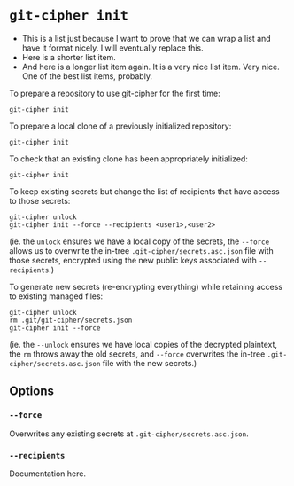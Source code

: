 # `git-cipher init`

- This is a list just because I want to prove that we can wrap a list and have it format nicely. I will eventually replace this.
- Here is a shorter list item.
- And here is a longer list item again. It is a very nice list item. Very nice. One of the best list items, probably.

To prepare a repository to use git-cipher for the first time:

```
git-cipher init
```

To prepare a local clone of a previously initialized repository:

```
git-cipher init
```

To check that an existing clone has been appropriately initialized:

```
git-cipher init
```

To keep existing secrets but change the list of recipients that have access to those secrets:

```
git-cipher unlock
git-cipher init --force --recipients <user1>,<user2>
```

(ie. the `unlock` ensures we have a local copy of the secrets, the `--force` allows us to overwrite the in-tree `.git-cipher/secrets.asc.json` file with those secrets, encrypted using the new public keys associated with `--recipients`.)

To generate new secrets (re-encrypting everything) while retaining access to existing managed files:

```
git-cipher unlock
rm .git/git-cipher/secrets.json
git-cipher init --force
```

(ie. the `--unlock` ensures we have local copies of the decrypted plaintext, the `rm` throws away the old secrets, and `--force` overwrites the in-tree `.git-cipher/secrets.asc.json` file with the new secrets.)

## Options

### `--force`

Overwrites any existing secrets at `.git-cipher/secrets.asc.json`.

### `--recipients`

Documentation here.
